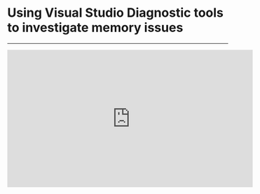 ﻿# Using Visual Studio Diagnostic tools to investigate memory issues
---
<iframe width="560" height="315" src="https://www.youtube.com/embed/TK1HfJ9pn7g?list=PL1DEQjXG2xnJ4QYr1J7jBi07iLPOjO3yI" frameborder="0" allowfullscreen></iframe>